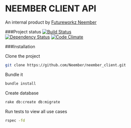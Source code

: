 NEEMBER CLIENT API
===

An internal product by [Futureworkz Neember](http://futureworkz.com)

###Project status
[![Build Status](https://travis-ci.org/Neember/neember_client.svg?branch=master)](https://travis-ci.org/Neember/neember_client)  
[![Dependency Status](https://gemnasium.com/Neember/neember_client.svg)](https://gemnasium.com/Neember/neember_client)
[![Code Climate](https://codeclimate.com/github/Neember/neember_client/badges/gpa.svg)](https://codeclimate.com/github/Neember/neember_client)

###Installation

Clone the project

```sh
git clone https://github.com/Neember/neember_client.git
```

Bundle it

```sh
bundle install
```

Create database

```sh
rake db:create db:migrate
```

Run tests to view all use cases

```sh
rspec -fd
```

